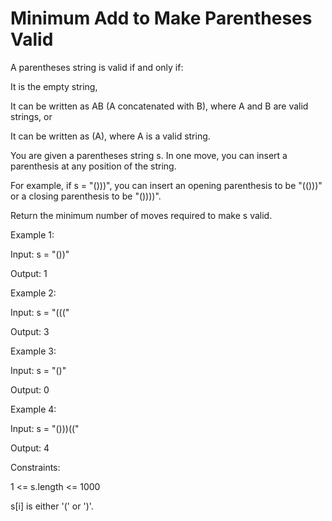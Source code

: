 # Minimum Add to Make Parentheses Valid

A parentheses string is valid if and only if:

It is the empty string,

It can be written as AB (A concatenated with B), where A and B are valid strings, or

It can be written as (A), where A is a valid string.

You are given a parentheses string s. In one move, you can insert a parenthesis at any position of the string.

For example, if s = "()))", you can insert an opening parenthesis to be "(()))" or a closing parenthesis to be "())))".

Return the minimum number of moves required to make s valid.

 

Example 1:

Input: s = "())"

Output: 1

Example 2:

Input: s = "((("

Output: 3

Example 3:

Input: s = "()"

Output: 0

Example 4:

Input: s = "()))(("

Output: 4
 

Constraints:

1 <= s.length <= 1000

s[i] is either '(' or ')'.
